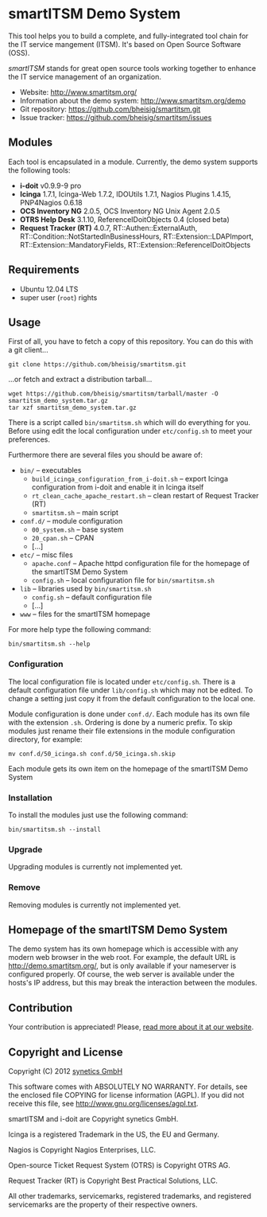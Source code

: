 #   smartITSM Demo System

This tool helps you to build a complete, and fully-integrated tool chain for the IT service mangement (ITSM). It's based on Open Source Software (OSS).

_smartITSM_ stands for great open source tools working together to enhance the IT service management of an organization.

*   Website: <http://www.smartitsm.org/>
*   Information about the demo system: <http://www.smartitsm.org/demo>
*   Git repository: <https://github.com/bheisig/smartitsm.git>
*   Issue tracker: <https://github.com/bheisig/smartitsm/issues>


##  Modules

Each tool is encapsulated in a module. Currently, the demo system supports the following tools:

*   **i-doit** v0.9.9-9 pro
*   **Icinga** 1.7.1, Icinga-Web 1.7.2, IDOUtils 1.7.1, Nagios Plugins 1.4.15, PNP4Nagios 0.6.18
*   **OCS Inventory NG** 2.0.5, OCS Inventory NG Unix Agent 2.0.5
*   **OTRS Help Desk** 3.1.10, ReferenceIDoitObjects 0.4 (closed beta)
*   **Request Tracker (RT)** 4.0.7, RT::Authen::ExternalAuth, RT::Condition::NotStartedInBusinessHours, RT::Extension::LDAPImport, RT::Extension::MandatoryFields, RT::Extension::ReferenceIDoitObjects


##  Requirements

*   Ubuntu 12.04 LTS
*   super user (`root`) rights


##   Usage

First of all, you have to fetch a copy of this repository. You can do this with a git client...

    git clone https://github.com/bheisig/smartitsm.git

...or fetch and extract a distribution tarball...

    wget https://github.com/bheisig/smartitsm/tarball/master -O smartitsm_demo_system.tar.gz
    tar xzf smartitsm_demo_system.tar.gz

There is a script called `bin/smartitsm.sh` which will do everything for you. Before using edit the local configuration under `etc/config.sh` to meet your preferences.

Furthermore there are several files you should be aware of:

*   `bin/` – executables
    *   `build_icinga_configuration_from_i-doit.sh` – export Icinga configuration from i-doit and enable it in Icinga itself
    *   `rt_clean_cache_apache_restart.sh` – clean restart of Request Tracker (RT)
    *   `smartitsm.sh` – main script
*   `conf.d/` – module configuration
    *   `00_system.sh` – base system
    *   `20_cpan.sh` – CPAN
    *   […]
*   `etc/` – misc files
    *   `apache.conf` – Apache httpd configuration file for the homepage of the smartITSM Demo System
    *   `config.sh` – local configuration file for `bin/smartitsm.sh`
*   `lib` – libraries used by `bin/smartitsm.sh`
    *   `config.sh` – default configuration file
    *   […]
*   `www` – files for the smartITSM homepage

For more help type the following command:

    bin/smartitsm.sh --help


### Configuration

The local configuration file is located under `etc/config.sh`. There is a default configuration file under `lib/config.sh` which may not be edited. To change a setting just copy it from the default configuration to the local one.

Module configuration is done under `conf.d/`. Each module has its own file with the extension `.sh`. Ordering is done by a numeric prefix. To skip modules just rename their file extensions in the module configuration directory, for example:

    mv conf.d/50_icinga.sh conf.d/50_icinga.sh.skip

Each module gets its own item on the homepage of the smartITSM Demo System


### Installation

To install the modules just use the following command:

    bin/smartitsm.sh --install

    
### Upgrade

Upgrading modules is currently not implemented yet.


### Remove

Removing modules is currently not implemented yet.


##  Homepage of the smartITSM Demo System

The demo system has its own homepage which is accessible with any modern web browser in the web root. For example, the default URL is <http://demo.smartitsm.org/>, but is only available if your nameserver is configured properly. Of course, the web server is available under the hosts's IP address, but this may break the interaction between the modules.


##  Contribution

Your contribution is appreciated! Please, [read more about it at our website](http://www.smartitsm.org/contribution).


##   Copyright and License

Copyright (C) 2012 [synetics GmbH](http://www.i-doit.com/)

This software comes with ABSOLUTELY NO WARRANTY. For details, see the enclosed file COPYING for license information (AGPL). If you did not receive this file, see <http://www.gnu.org/licenses/agpl.txt>.

smartITSM and i-doit are Copyright synetics GmbH.

Icinga is a registered Trademark in the US, the EU and Germany.

Nagios is Copyright Nagios Enterprises, LLC.

Open-source Ticket Request System (OTRS) is Copyright OTRS AG.

Request Tracker (RT) is Copyright Best Practical Solutions, LLC.

All other trademarks, servicemarks, registered trademarks, and registered servicemarks are the property of their respective owners.
